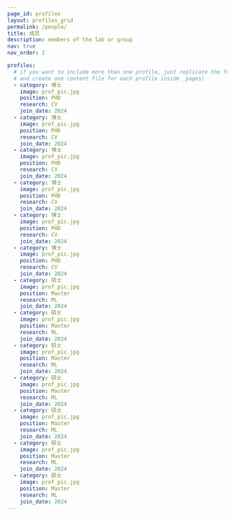 ```yaml
---
page_id: profiles
layout: profiles_grid
permalink: /people/
title: 成员
description: members of the lab or group
nav: true
nav_order: 2

profiles:
  # if you want to include more than one profile, just replicate the following block
  # and create one content file for each profile inside _pages/
  - category: 博士
    image: prof_pic.jpg
    position: PHD
    research: CV
    join_date: 2024
  - category: 博士
    image: prof_pic.jpg
    position: PHD
    research: CV
    join_date: 2024
  - category: 博士
    image: prof_pic.jpg
    position: PHD
    research: CV
    join_date: 2024
  - category: 博士
    image: prof_pic.jpg
    position: PHD
    research: CV
    join_date: 2024
  - category: 博士
    image: prof_pic.jpg
    position: PHD
    research: CV
    join_date: 2024
  - category: 博士
    image: prof_pic.jpg
    position: PHD
    research: CV
    join_date: 2024
  - category: 硕士
    image: prof_pic.jpg
    position: Master
    research: ML
    join_date: 2024
  - category: 硕士
    image: prof_pic.jpg
    position: Master
    research: ML
    join_date: 2024
  - category: 硕士
    image: prof_pic.jpg
    position: Master
    research: ML
    join_date: 2024
  - category: 硕士
    image: prof_pic.jpg
    position: Master
    research: ML
    join_date: 2024
  - category: 硕士
    image: prof_pic.jpg
    position: Master
    research: ML
    join_date: 2024
  - category: 硕士
    image: prof_pic.jpg
    position: Master
    research: ML
    join_date: 2024
  - category: 硕士
    image: prof_pic.jpg
    position: Master
    research: ML
    join_date: 2024
---
```

